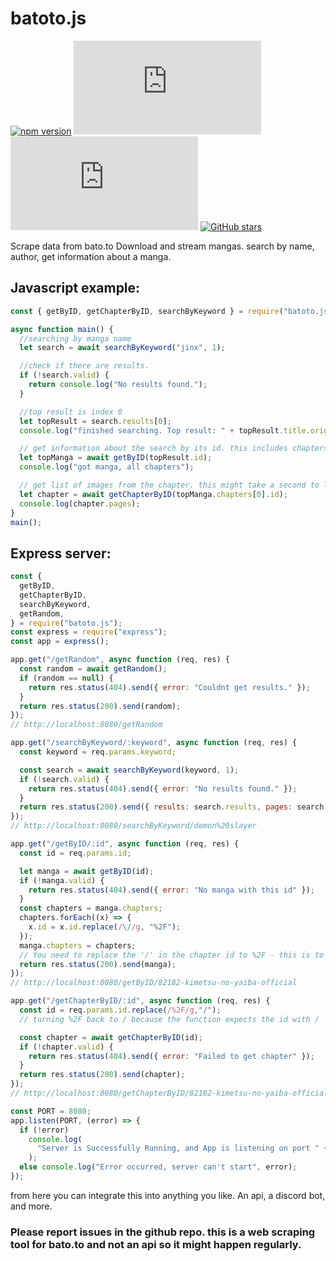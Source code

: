 # batoto.js

[![npm version](https://badge.fury.io/js/batoto.js.svg)](https://badge.fury.io/js/batoto.js) [![npm downloads](https://img.shields.io/npm/dw/batoto.js)](https://www.npmjs.com/package/batoto.js) [![GitHub license](https://img.shields.io/github/license/TzurS11/batoto.js)](https://github.com/TzurS11/batoto.js/blob/main/LICENSE)
[![GitHub stars](https://img.shields.io/github/stars/TzurS11/batoto.js.svg?style=social)](https://github.com/TzurS11/batoto.js)

Scrape data from bato.to
Download and stream mangas. search by name, author, get information about a manga.

## Javascript example:

```js
const { getByID, getChapterByID, searchByKeyword } = require("batoto.js");

async function main() {
  //searching by manga name
  let search = await searchByKeyword("jinx", 1);

  //check if there are results.
  if (!search.valid) {
    return console.log("No results found.");
  }

  //top result is index 0
  let topResult = search.results[0];
  console.log("finished searching. Top result: " + topResult.title.original);

  // get information about the search by its id. this includes chapters
  let topManga = await getByID(topResult.id);
  console.log("got manga, all chapters");

  // get list of images from the chapter. this might take a second to load
  let chapter = await getChapterByID(topManga.chapters[0].id);
  console.log(chapter.pages);
}
main();
```

## Express server:

```js
const {
  getByID,
  getChapterByID,
  searchByKeyword,
  getRandom,
} = require("batoto.js");
const express = require("express");
const app = express();

app.get("/getRandom", async function (req, res) {
  const random = await getRandom();
  if (random == null) {
    return res.status(404).send({ error: "Couldnt get results." });
  }
  return res.status(200).send(random);
});
// http://localhost:8080/getRandom

app.get("/searchByKeyword/:keyword", async function (req, res) {
  const keyword = req.params.keyword;

  const search = await searchByKeyword(keyword, 1);
  if (!search.valid) {
    return res.status(404).send({ error: "No results found." });
  }
  return res.status(200).send({ results: search.results, pages: search.pages });
});
// http://localhost:8080/searchByKeyword/demon%20slayer

app.get("/getByID/:id", async function (req, res) {
  const id = req.params.id;

  let manga = await getByID(id);
  if (!manga.valid) {
    return res.status(404).send({ error: "No manga with this id" });
  }
  const chapters = manga.chapters;
  chapters.forEach((x) => {
    x.id = x.id.replace(/\//g, "%2F");
  });
  manga.chapters = chapters;
  // You need to replace the '/' in the chapter id to %2F - this is to prevent endpoint problems with getChapterByID
  return res.status(200).send(manga);
});
// http://localhost:8080/getByID/82182-kimetsu-no-yaiba-official

app.get("/getChapterByID/:id", async function (req, res) {
  const id = req.params.id.replace(/%2F/g,"/");
  // turning %2F back to / because the function expects the id with /

  const chapter = await getChapterByID(id);
  if (!chapter.valid) {
    return res.status(404).send({ error: "Failed to get chapter" });
  }
  return res.status(200).send(chapter);
});
// http://localhost:8080/getChapterByID/82182-kimetsu-no-yaiba-official%2F1582807-ch_1

const PORT = 8080;
app.listen(PORT, (error) => {
  if (!error)
    console.log(
      "Server is Successfully Running, and App is listening on port " + PORT
    );
  else console.log("Error occurred, server can't start", error);
});
```

from here you can integrate this into anything you like. An api, a discord bot, and more.

### Please report issues in the github repo. this is a web scraping tool for bato.to and not an api so it might happen regularly.
